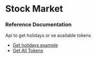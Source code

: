
# Stock Market

### Reference Documentation

Api to get holidays or se available tokens

* [Get holidays example](http://localhost:8080/get-holidays?token=SAMPLE)
* [Get All Tokens](http://localhost:8080/all-tokens)


